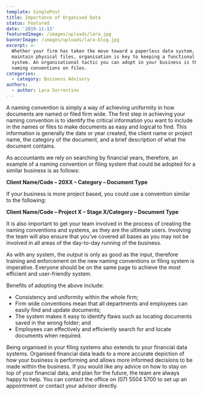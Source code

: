 ```yaml
---
template: SinglePost
title: Importance of Organised Data
status: Featured
date: '2019-11-13'
featuredImage: /images/uploads/lara.jpg
bannerImage: /images/uploads/lara-blog.jpg
excerpt: >-
  Whether your firm has taken the move toward a paperless data system, or you
  maintain physical files, organisation is key to keeping a functional filing
  system. An organisational tactic you can adopt in your business is the use of
  naming conventions on files. 
categories:
  - category: Business Advisory
authors:
  - author: Lara Sorrentino
---
```

A naming convention is simply a way of achieving uniformity in how documents are named or filed firm wide.  The first step in achieving your naming convention is to identify the critical information you want to include in the names or files to make documents as easy and logical to find.  This information is generally the date or year created, the client name or project name, the category of the document, and a brief description of what the document contains.  

As accountants we rely on searching by financial years, therefore, an example of a naming convention or filing system that could be adopted for a similar business is as follows:

**Client Name/Code – 20XX – Category – Document Type** 

If your business is more project based, you could use a convention similar to the following:

**Client Name/Code – Project X – Stage X/Category – Document Type**

It is also important to get your team involved in the process of creating the naming conventions and systems, as they are the ultimate users.  Involving the team will also ensure that you’ve covered all bases as you may not be involved in all areas of the day-to-day running of the business.  

As with any system, the output is only as good as the input, therefore training and enforcement on the new naming conventions or filing system is imperative.  Everyone should be on the same page to achieve the most efficient and user-friendly system.  

Benefits of adopting the above include:

* Consistency and uniformity within the whole firm;
* Firm wide conventions mean that all departments and employees can easily find and update documents;
* The system makes it easy to identify flaws such as locating documents saved in the wrong folder; and
* Employees can effectively and efficiently search for and locate documents when required. 

Being organised in your filing systems also extends to your financial data systems.  Organised financial data leads to a more accurate depiction of how your business is performing and allows more informed decisions to be made within the business.  If you would like any advice on how to stay on top of your financial data, and plan for the future, the team are always happy to help.  You can contact the office on (07) 5504 5700 to set up an appointment or contact your advisor directly.
